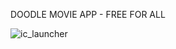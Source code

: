 DOODLE MOVIE APP - FREE FOR ALL

![ic_launcher](https://github.com/user-attachments/assets/9785b179-c7f6-4d44-bd69-9eb24ffc523c)
